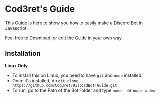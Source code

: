 # Cod3ret's Guide
This Guide is here to show you how to easily make a Discord Bot in Javascript.  
  
Feel free to Download, or edit the Guide in your own way.

## Installation

**Linux Only**  
  - To install this on Linux, you need to have `git` and `node` installed.  
  - Once it's installed, do `git clone https://github.com/Cod3ret/DiscordBot-Guide.git`  
  - To run, go to the Path of the Bot Folder and type `node .` or `node index`
